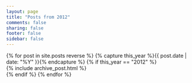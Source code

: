 ```yaml
---
layout: page
title: "Posts from 2012"
comments: false
sharing: false
footer: false
sidebar: false
---
```


<div id="blog-archives">
{% for post in site.posts reverse %}
{% capture this_year %}{{ post.date | date: "%Y" }}{% endcapture %}
{% if this_year == "2012" %}
<div class="post">
  {% include archive_post.html %}
</div>
{% endif %}
{% endfor %}
</div>